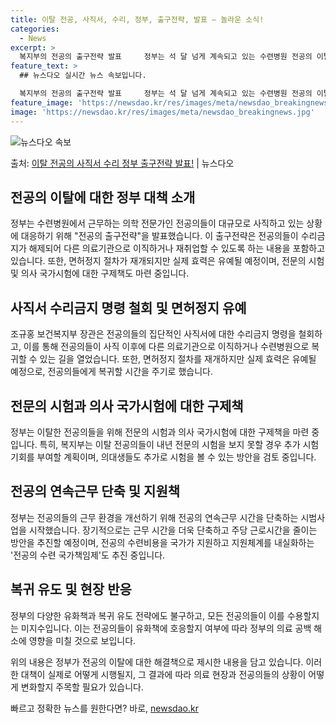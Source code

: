 ```yaml
---
title: 이탈 전공, 사직서, 수리, 정부, 출구전략, 발표 – 놀라운 소식!
categories:
  - News
excerpt: >
  복지부의 전공의 출구전략 발표     정부는 석 달 넘게 계속되고 있는 수련병원 전공의 이탈 사태를 해결하기…
feature_text: >
  ## 뉴스다오 실시간 뉴스 속보입니다.

  복지부의 전공의 출구전략 발표     정부는 석 달 넘게 계속되고 있는 수련병원 전공의 이탈 사태를 해결하기…
feature_image: 'https://newsdao.kr/res/images/meta/newsdao_breakingnews.jpg'
image: 'https://newsdao.kr/res/images/meta/newsdao_breakingnews.jpg'
---
```


![뉴스다오 속보](https://newsdao.kr/res/images/meta/newsdao_breakingnews.jpg)

<p>출처: <a href="https://newsdao.kr/4050" rel="dofollow">이탈 전공의 사직서 수리 정부 출구전략 발표!</a> | 뉴스다오</p>

## 전공의 이탈에 대한 정부 대책 소개

정부는 수련병원에서 근무하는 의학 전문가인 전공의들이 대규모로 사직하고 있는 상황에 대응하기 위해 "전공의 출구전략"을 발표했습니다. 이 출구전략은 전공의들이 수리금지가 해제되어 다른 의료기관으로 이직하거나 재취업할 수 있도록 하는 내용을 포함하고 있습니다. 또한, 면허정지 절차가 재개되지만 실제 효력은 유예될 예정이며, 전문의 시험 및 의사 국가시험에 대한 구제책도 마련 중입니다.

## 사직서 수리금지 명령 철회 및 면허정지 유예

조규홍 보건복지부 장관은 전공의들의 집단적인 사직서에 대한 수리금지 명령을 철회하고, 이를 통해 전공의들이 사직 이후에 다른 의료기관으로 이직하거나 수련병원으로 복귀할 수 있는 길을 열었습니다. 또한, 면허정지 절차를 재개하지만 실제 효력은 유예될 예정으로, 전공의들에게 복귀할 시간을 주기로 했습니다.

## 전문의 시험과 의사 국가시험에 대한 구제책

정부는 이탈한 전공의들을 위해 전문의 시험과 의사 국가시험에 대한 구제책을 마련 중입니다. 특히, 복지부는 이탈 전공의들이 내년 전문의 시험을 보지 못할 경우 추가 시험 기회를 부여할 계획이며, 의대생들도 추가로 시험을 볼 수 있는 방안을 검토 중입니다.

## 전공의 연속근무 단축 및 지원책

정부는 전공의들의 근무 환경을 개선하기 위해 전공의 연속근무 시간을 단축하는 시범사업을 시작했습니다. 장기적으로는 근무 시간을 더욱 단축하고 주당 근로시간을 줄이는 방안을 추진할 예정이며, 전공의 수련비용을 국가가 지원하고 지원체계를 내실화하는 '전공의 수련 국가책임제'도 추진 중입니다.

## 복귀 유도 및 현장 반응

정부의 다양한 유화책과 복귀 유도 전략에도 불구하고, 모든 전공의들이 이를 수용할지는 미지수입니다. 이는 전공의들이 유화책에 호응할지 여부에 따라 정부의 의료 공백 해소에 영향을 미칠 것으로 보입니다.

위의 내용은 정부가 전공의 이탈에 대한 해결책으로 제시한 내용을 담고 있습니다. 이러한 대책이 실제로 어떻게 시행될지, 그 결과에 따라 의료 현장과 전공의들의 상황이 어떻게 변화할지 주목할 필요가 있습니다. 

빠르고 정확한 뉴스를 원한다면? 바로, <a href="https://newsdao.kr" rel="dofollow">newsdao.kr</a>


